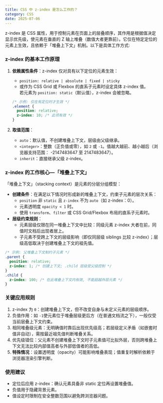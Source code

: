 ```yaml
---
title: CSS 中 z-index 是怎么工作的？
category: CSS
date: 2025-07-06
---
```

z-index 是 CSS 属性，用于控制元素在页面上的层叠顺序，其作用是根据值决定显示优先级，使元素在垂直的 Z 轴上堆叠（数值大者更靠前）。它仅在特定定位的元素上生效，且依赖于「堆叠上下文」机制。以下是具体工作方式:  

### z-index 的基本工作原理  
1. **依赖属性条件**：z-index 仅对具有以下定位的元素生效：  
   - `position: relative | absolute | fixed | sticky`  
   - 或作为 CSS Grid 或 Flexbox 的直系子元素时设定具体 z-index 值。  
   若元素为 `position: static`（默认值），z-index 会被忽略。  
   ```css
   /* 示例: 仅在有定位时才生效 */
   .element {
     position: relative;
     z-index: 10; /* 此项有效 */
   }
   ```

2. **取值范围**：  
   - `auto`：默认值，不创建堆叠上下文，层级由父级继承。  
   - `<integer>`：整数（正负值或零），如 `2` 或 `-1`。值越大越前、越小越后（浏览器支持范围： -2147483647 至 2147483647）。  
   - `inherit`：直接继承父级 z-index。  

### z-index 的工作核心—「堆叠上下文」  
「堆叠上下文」（stacking context）是元素的分层分组模型：  
- **创建条件**：在满足以下情况时形成新的堆叠上下文，约束子元素的层次关系：  
  - `position` 非 `static` 且 `z-index` 不为 `auto`（如 z-index：0）。  
  - 元素透明度 `opacity < 1` 时。  
  - 使用 `transform`、`filter` 或 CSS Grid/Flexbox 布局的直系子元素时。  
- **层级约束规则**：  
  - 元素层级仅限在同一堆叠上下文中比较：同级元素 z-index 大者在前，同值时文档后出现者居上。  
  - 子元素不受跨上下文的层级影响（即仅同层级 siblings 比较 z-index）；层级高低取决于创建堆叠上下文的祖先值。  
```css
/* 示例: 父堆叠上下文制约子元素 */
.parent {
  position: relative;
  z-index: 1; /* 创建上下文; .child 层级受父级控制 */
}
.child {
  z-index: 100; /* 在此堆叠上下文内有效, 不能超越外层元素 */
}
```

### 关键应用规则  
1. z-index 为 `0`：创建堆叠上下文，但不改变自身与未定义元素的层级顺序。  
2. 负值作用：如 `-1`使元素位于堆叠层级更后方（在普通文档流之下），一般仅受当前层叠上下文约束。  
3. 相同堆叠级元素：无明确值时靠后出现优先级高；若层级定义矛盾（如嵌套时值非自动），需按最近祖先值判断堆叠关系。  
4. 优先级错位：父元素不创建堆叠上下文时子元素值可比拟外层，否则跨堆叠上下文无法比较内部值高者与外部低值者的高低。  
5. **特殊情况**：设置透明度（opacity）可能影响堆叠表现；值重复时解析依赖于浏览器渲染引擎判断。  

### 使用建议  
- 定位后应用 z-index：确认元素具备非 static 定位再设置堆叠值。  
- 负值用于隐藏背景元素。  
- 值设定时限制在安全整数范围以避免跨浏览器问题。  
